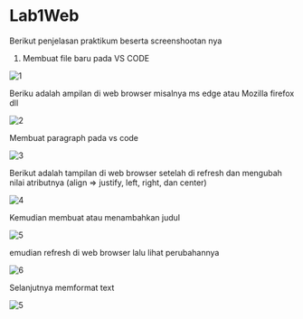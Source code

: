 # Lab1Web
Berikut penjelasan praktikum beserta screenshootan nya 
1.	Membuat file baru pada VS CODE 

![1](https://user-images.githubusercontent.com/56387936/113469037-84cbd480-9474-11eb-81d7-26522027003d.JPG)

Beriku adalah ampilan di web browser misalnya ms edge atau Mozilla firefox dll

![2](https://user-images.githubusercontent.com/56387936/113469103-163b4680-9475-11eb-8012-d888de846e98.JPG)

Membuat paragraph pada vs code 

![3](https://user-images.githubusercontent.com/56387936/113469147-80ec8200-9475-11eb-805a-11355fcafc04.JPG)

Berikut adalah tampilan di web browser setelah di refresh dan mengubah nilai atributnya (align => justify, left, right, dan center)

![4](https://user-images.githubusercontent.com/56387936/113469189-e93b6380-9475-11eb-86af-5bc3dc66fe60.JPG)

Kemudian membuat atau menambahkan judul  

![5](https://user-images.githubusercontent.com/56387936/113469227-3586a380-9476-11eb-81be-72a600570a27.JPG)

emudian refresh di web browser lalu lihat perubahannya 

![6](https://user-images.githubusercontent.com/56387936/113469477-eccfea00-9477-11eb-8b47-561c365d4413.JPG)

Selanjutnya memformat text

![5](https://user-images.githubusercontent.com/56387936/113469503-38829380-9478-11eb-9938-637b6fc3b358.JPG)


